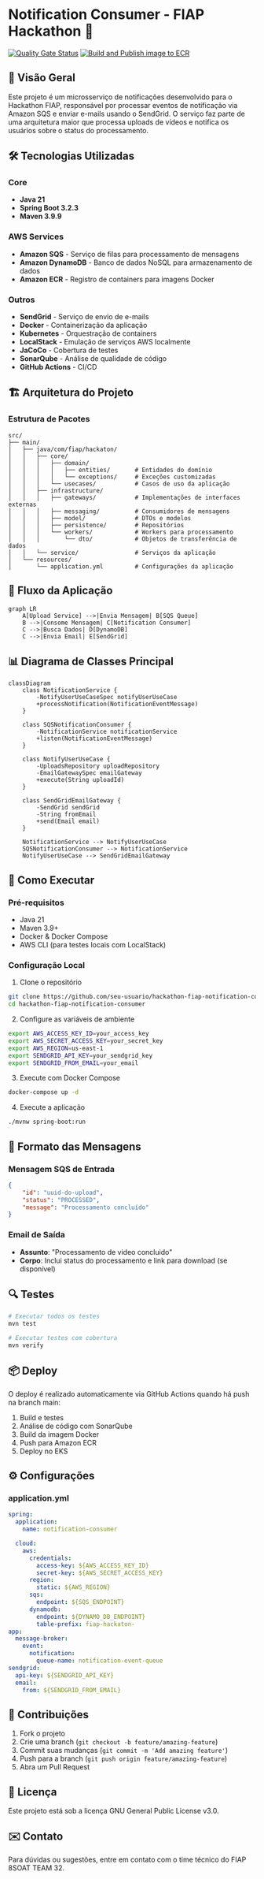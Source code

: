 # Notification Consumer - FIAP Hackathon 🚀
[![Quality Gate Status](https://sonarcloud.io/api/project_badges/measure?project=fiap-8soat-tc-one_hackathon-fiap-notification-consumer&metric=alert_status)](https://sonarcloud.io/summary/new_code?id=fiap-8soat-tc-one_hackathon-fiap-notification-consumer)
[![Build and Publish image to ECR](https://github.com/fiap-8soat-tc-one/hackathon-fiap-notification-consumer/actions/workflows/build.yml/badge.svg)](https://github.com/fiap-8soat-tc-one/hackathon-fiap-notification-consumer/actions/workflows/build.yml)

## 📘 Visão Geral

Este projeto é um microsserviço de notificações desenvolvido para o Hackathon FIAP, responsável por processar eventos de notificação via Amazon SQS e enviar e-mails usando o SendGrid. O serviço faz parte de uma arquitetura maior que processa uploads de vídeos e notifica os usuários sobre o status do processamento.

## 🛠️ Tecnologias Utilizadas

### Core
- **Java 21**
- **Spring Boot 3.2.3**
- **Maven 3.9.9**

### AWS Services
- **Amazon SQS** - Serviço de filas para processamento de mensagens
- **Amazon DynamoDB** - Banco de dados NoSQL para armazenamento de dados
- **Amazon ECR** - Registro de containers para imagens Docker

### Outros
- **SendGrid** - Serviço de envio de e-mails
- **Docker** - Containerização da aplicação
- **Kubernetes** - Orquestração de containers
- **LocalStack** - Emulação de serviços AWS localmente
- **JaCoCo** - Cobertura de testes
- **SonarQube** - Análise de qualidade de código
- **GitHub Actions** - CI/CD

## 🏗️ Arquitetura do Projeto

### Estrutura de Pacotes
```
src/
├── main/
│   ├── java/com/fiap/hackaton/
│   │   ├── core/
│   │   │   ├── domain/
│   │   │   │   ├── entities/       # Entidades do domínio
│   │   │   │   └── exceptions/     # Exceções customizadas
│   │   │   └── usecases/           # Casos de uso da aplicação
│   │   ├── infrastructure/
│   │   │   ├── gateways/           # Implementações de interfaces externas
│   │   │   ├── messaging/          # Consumidores de mensagens
│   │   │   ├── model/              # DTOs e modelos
│   │   │   ├── persistence/        # Repositórios
│   │   │   └── workers/            # Workers para processamento
│   │   │       └── dto/            # Objetos de transferência de dados
│   │   └── service/                # Serviços da aplicação
│   └── resources/
│       └── application.yml         # Configurações da aplicação
```

## 🔄 Fluxo da Aplicação

```mermaid
graph LR
    A[Upload Service] -->|Envia Mensagem| B[SQS Queue]
    B -->|Consome Mensagem| C[Notification Consumer]
    C -->|Busca Dados| D[DynamoDB]
    C -->|Envia Email| E[SendGrid]
```

## 📊 Diagrama de Classes Principal

```mermaid
classDiagram
    class NotificationService {
        -NotifyUserUseCaseSpec notifyUserUseCase
        +processNotification(NotificationEventMessage)
    }
    
    class SQSNotificationConsumer {
        -NotificationService notificationService
        +listen(NotificationEventMessage)
    }
    
    class NotifyUserUseCase {
        -UploadsRepository uploadRepository
        -EmailGatewaySpec emailGateway
        +execute(String uploadId)
    }
    
    class SendGridEmailGateway {
        -SendGrid sendGrid
        -String fromEmail
        +send(Email email)
    }
    
    NotificationService --> NotifyUserUseCase
    SQSNotificationConsumer --> NotificationService
    NotifyUserUseCase --> SendGridEmailGateway
```

## 🚀 Como Executar

### Pré-requisitos
- Java 21
- Maven 3.9+
- Docker & Docker Compose
- AWS CLI (para testes locais com LocalStack)

### Configuração Local

1. Clone o repositório
```bash
git clone https://github.com/seu-usuario/hackathon-fiap-notification-consumer.git
cd hackathon-fiap-notification-consumer
```

2. Configure as variáveis de ambiente
```bash
export AWS_ACCESS_KEY_ID=your_access_key
export AWS_SECRET_ACCESS_KEY=your_secret_key
export AWS_REGION=us-east-1
export SENDGRID_API_KEY=your_sendgrid_key
export SENDGRID_FROM_EMAIL=your_email
```

3. Execute com Docker Compose
```bash
docker-compose up -d
```

4. Execute a aplicação
```bash
./mvnw spring-boot:run
```

## 📧 Formato das Mensagens

### Mensagem SQS de Entrada
```json
{
    "id": "uuid-do-upload",
    "status": "PROCESSED",
    "message": "Processamento concluído"
}
```

### Email de Saída
- **Assunto**: "Processamento de video concluido"
- **Corpo**: Inclui status do processamento e link para download (se disponível)

## 🔍 Testes

```bash
# Executar todos os testes
mvn test

# Executar testes com cobertura
mvn verify
```

## 📦 Deploy

O deploy é realizado automaticamente via GitHub Actions quando há push na branch main:

1. Build e testes
2. Análise de código com SonarQube
3. Build da imagem Docker
4. Push para Amazon ECR
5. Deploy no EKS

## ⚙️ Configurações

### application.yml
```yaml
spring:
  application:
    name: notification-consumer

  cloud:
    aws:
      credentials:
        access-key: ${AWS_ACCESS_KEY_ID}
        secret-key: ${AWS_SECRET_ACCESS_KEY}
      region:
        static: ${AWS_REGION}
      sqs:
        endpoint: ${SQS_ENDPOINT}
      dynamodb:
        endpoint: ${DYNAMO_DB_ENDPOINT}
        table-prefix: fiap-hackaton-
app:
  message-broker:
    event:
      notification:
        queue-name: notification-event-queue
sendgrid:
  api-key: ${SENDGRID_API_KEY}
  email:
    from: ${SENDGRID_FROM_EMAIL}
```

## 🤝 Contribuições

1. Fork o projeto
2. Crie uma branch (`git checkout -b feature/amazing-feature`)
3. Commit suas mudanças (`git commit -m 'Add amazing feature'`)
4. Push para a branch (`git push origin feature/amazing-feature`)
5. Abra um Pull Request

## 📝 Licença

Este projeto está sob a licença GNU General Public License v3.0.

## ✉️ Contato

Para dúvidas ou sugestões, entre em contato com o time técnico do FIAP 8SOAT TEAM 32.
